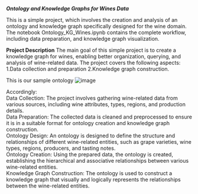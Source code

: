 *****Ontology and Knowledge Graphs for Wines Data*****

This is a simple project, which involves the creation and analysis of an ontology and knowledge graph specifically designed for the wine domain. 
The notebook Ontology_KG_Wines.ipynb contains the complete workflow, including data preparation, and knowledge graph visualization.

**Project Description** 
The main goal of this simple project is to create a knowledge graph for wines, enabling better organization, querying, and analysis of wine-related data. 
The project covers the following aspects:
1.Data collection and preparation
2.Knowledge graph construction.

This is our sample ontology 
![image](https://github.com/user-attachments/assets/23920f20-5e85-44cd-9283-21b03a7bcca3)

Accordingly:    
Data Collection: The project involves gathering wine-related data from various sources, including wine attributes, types, regions, and production details.   
Data Preparation: The collected data is cleaned and preprocessed to ensure it is in a suitable format for ontology creation and knowledge graph construction.    
Ontology Design: An ontology is designed to define the structure and relationships of different wine-related entities, such as grape varieties, wine types, regions, producers, and tasting notes.     
Ontology Creation: Using the prepared data, the ontology is created, establishing the hierarchical and associative relationships between various wine-related entities.     
Knowledge Graph Construction: The ontology is used to construct a knowledge graph that visually and logically represents the relationships between the wine-related entities.   


